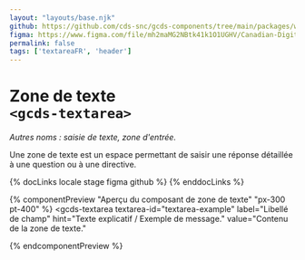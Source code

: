 ```yaml
---
layout: "layouts/base.njk"
github: https://github.com/cds-snc/gcds-components/tree/main/packages/web/src/components/gcds-textarea
figma: https://www.figma.com/file/mh2maMG2NBtk41k1O1UGHV/Canadian-Digital-Service%E2%80%A8---GC-Design-System?node-id=856%3A2774&t=CNFu5vZBMMrGho6u-0
permalink: false
tags: ['textareaFR', 'header']
---
```


# Zone de texte <br>`<gcds-textarea>`

_Autres noms : saisie de texte, zone d'entrée._

Une zone de texte est un espace permettant de saisir une réponse détaillée à une question ou à une directive.

{% docLinks locale stage figma github %}
{% enddocLinks %}

{% componentPreview "Aperçu du composant de zone de texte" "px-300 pt-400" %}
<gcds-textarea
  textarea-id="textarea-example"
  label="Libellé de champ"
  hint="Texte explicatif / Exemple de message."
  value="Contenu de la zone de texte."
>
</gcds-textarea>
{% endcomponentPreview %}
